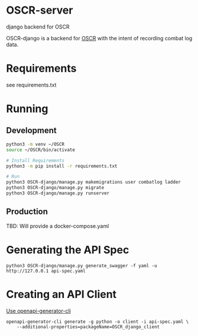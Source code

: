 # OSCR-server
django backend for OSCR

OSCR-django is a backend for [OSCR](https://github.com/STOCD/OSCR/tree/main) with the intent
of recording combat log data.

# Requirements
see requirements.txt

# Running
## Development
```bash
python3 -m venv ~/OSCR
source ~/OSCR/bin/activate

# Install Requirements
python3 -m pip install -r requirements.txt

# Run
python3 OSCR-django/manage.py makemigrations user combatlog ladder
python3 OSCR-django/manage.py migrate
python3 OSCR-django/manage.py runserver
```

## Production
TBD: Will provide a docker-compose.yaml


# Generating the API Spec
```
python3 OSCR-django/manage.py generate_swagger -f yaml -u http://127.0.0.1 api-spec.yaml
```

# Creating an API Client
[Use openapi-generator-cli](https://github.com/OpenAPITools/openapi-generator-cli)
```
openapi-generator-cli generate -g python -o client -i api-spec.yaml \
    --additional-properties=packageName=OSCR_django_client
```

